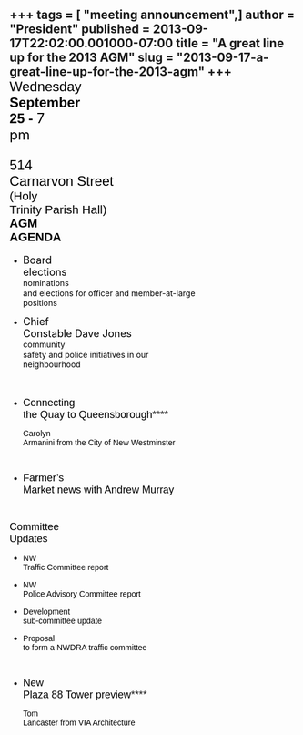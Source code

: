 +++
tags = [ "meeting announcement",]
author = "President"
published = 2013-09-17T22:02:00.001000-07:00
title = "A great line up for the 2013 AGM"
slug = "2013-09-17-a-great-line-up-for-the-2013-agm"
+++
**<span class="Apple-style-span"
style="color: #333333; font-family: Georgia, serif; font-size: 13px; line-height: 20px;"></span>**  
<span class="Apple-style-span"
style="font-family: Verdana, sans-serif;">**<span
class="Apple-style-span"
style="font-size: 19px; font-weight: bold; line-height: 21px;">**<span
style="background-color: transparent; color: black; font-size: 24px; font-style: normal; font-variant: normal; font-weight: normal; text-decoration: none; vertical-align: baseline; white-space: pre-wrap;">Wednesday
</span><span
style="background-color: transparent; color: black; font-size: 24px; font-style: normal; font-variant: normal; font-weight: bold; text-decoration: none; vertical-align: baseline; white-space: pre-wrap;">September
25 - </span>**</span>**<span class="Apple-style-span"
style="font-size: 19px; font-weight: bold; line-height: 21px;">**<span
style="background-color: transparent; color: black; font-size: 24px; font-style: normal; font-variant: normal; font-weight: normal; text-decoration: none; vertical-align: baseline; white-space: pre-wrap;">7
pm </span>**</span>**<span class="Apple-style-span"
style="font-size: 19px; font-weight: bold; line-height: 21px;">**<span
style="background-color: transparent; color: black; font-size: 24px; font-style: normal; font-variant: normal; font-weight: normal; text-decoration: none; vertical-align: baseline; white-space: pre-wrap;">
</span>**</span>**</span>  
<span class="Apple-style-span"
style="font-size: 19px; line-height: normal;">**<span
style="background-color: transparent; color: black; font-size: 24px; font-style: normal; font-variant: normal; font-weight: normal; text-decoration: none; vertical-align: baseline; white-space: pre-wrap;"><span
class="Apple-style-span"
style="font-size: 19px; font-weight: bold; line-height: normal; white-space: normal;">**<span
style="background-color: transparent; color: black; font-family: Verdana, sans-serif; font-size: 24px; font-style: normal; font-variant: normal; font-weight: normal; text-decoration: none; vertical-align: baseline; white-space: pre-wrap;">514
Carnarvon Street </span>**</span></span>**</span>  
**<span
style="background-color: transparent; color: black; font-family: Verdana, sans-serif; font-style: normal; font-variant: normal; font-weight: normal; text-decoration: none; vertical-align: baseline; white-space: pre-wrap;">(Holy
Trinity Parish Hall) </span>**  
<span class="Apple-style-span" style="font-size: 19px; line-height: normal;">**<span style="background-color: transparent; color: black; font-family: Verdana, sans-serif; font-size: 21px; font-style: normal; font-variant: normal; font-weight: bold; text-decoration: none; vertical-align: baseline; white-space: pre-wrap;">AGM AGENDA</span>**</span>
------------------------------------------------------------------------------------------------------------------------------------------------------------------------------------------------------------------------------------------------------------------------------------------------------------------------------------------------------------

-   <span
    style="background-color: transparent; color: black; font-size: large; font-style: normal; font-variant: normal; font-weight: normal; text-decoration: none; vertical-align: baseline; white-space: pre-wrap;">Board
    elections</span>  
    <span class="Apple-style-span" style="line-height: 18px;">**<span
    style="background-color: transparent; color: black; font-style: normal; font-variant: normal; font-weight: normal; text-decoration: none; vertical-align: baseline; white-space: pre-wrap;">nominations
    and elections for officer and member-at-large
    positions</span>**</span>

**<span class="Apple-style-span"
style="font-family: Verdana, sans-serif;"><span
style="background-color: transparent; color: black; font-size: 12px; font-style: normal; font-variant: normal; font-weight: normal; text-decoration: none; vertical-align: baseline; white-space: pre-wrap;"></span></span>**  

-   <span
    style="background-color: transparent; color: black; font-size: large; font-style: normal; font-variant: normal; font-weight: normal; text-decoration: none; vertical-align: baseline; white-space: pre-wrap;">Chief
    Constable Dave Jones</span>  
    <span class="Apple-style-span" style="line-height: 18px;">**<span
    style="background-color: transparent; color: black; font-style: normal; font-variant: normal; font-weight: normal; text-decoration: none; vertical-align: baseline; white-space: pre-wrap;">community
    safety and police initiatives in our neighbourhood</span>**</span>  
    <span class="Apple-style-span" style="line-height: 18px;">**<span
    style="background-color: transparent; color: black; font-style: normal; font-variant: normal; font-weight: normal; text-decoration: none; vertical-align: baseline; white-space: pre-wrap;">  
    </span>**</span>

**<span class="Apple-style-span"
style="font-family: Verdana, sans-serif;"><span
style="background-color: transparent; color: black; font-size: 12px; font-style: normal; font-variant: normal; font-weight: normal; text-decoration: none; vertical-align: baseline; white-space: pre-wrap;"></span></span>**  

-   <span class="Apple-style-span"
    style="font-family: Verdana, sans-serif; font-size: large;"><span
    style="background-color: transparent; color: black; font-style: normal; font-variant: normal; font-weight: normal; text-decoration: none; vertical-align: baseline; white-space: pre-wrap;">Connecting
    the Quay to Queensborough</span><span class="Apple-style-span"
    style="line-height: normal;">****</span></span>

    <span
    style="background-color: transparent; color: black; font-family: Verdana, sans-serif; font-style: normal; font-variant: normal; font-weight: normal; text-decoration: none; vertical-align: baseline; white-space: pre-wrap;">Carolyn
    Armanini from the City of New Westminster</span>

**<span class="Apple-style-span"
style="font-family: Verdana, sans-serif;">  
<span
style="background-color: transparent; color: black; font-size: 12px; font-style: normal; font-variant: normal; font-weight: normal; text-decoration: none; vertical-align: baseline; white-space: pre-wrap;"></span></span>**

-   <span
    style="background-color: transparent; color: black; font-family: Verdana, sans-serif; font-size: large; font-style: normal; font-variant: normal; font-weight: normal; text-decoration: none; vertical-align: baseline; white-space: pre-wrap;">Farmer’s
    Market news with Andrew Murray</span>

<span class="Apple-style-span"
style="font-family: Verdana, sans-serif;">  
<span
style="background-color: transparent; color: black; font-size: 12px; font-style: normal; font-variant: normal; font-weight: normal; text-decoration: none; vertical-align: baseline; white-space: pre-wrap;"></span></span>

<span
style="background-color: transparent; color: black; font-family: Verdana, sans-serif; font-size: large; font-style: normal; font-variant: normal; font-weight: normal; text-decoration: none; vertical-align: baseline; white-space: pre-wrap;">Committee
Updates</span>

-   <span
    style="background-color: transparent; color: black; font-family: Verdana, sans-serif; font-style: normal; font-variant: normal; font-weight: normal; text-decoration: none; vertical-align: baseline; white-space: pre-wrap;">NW
    Traffic Committee report</span>

-   <span
    style="background-color: transparent; color: black; font-family: Verdana, sans-serif; font-style: normal; font-variant: normal; font-weight: normal; text-decoration: none; vertical-align: baseline; white-space: pre-wrap;">NW
    Police Advisory Committee report</span>

-   <span
    style="background-color: transparent; color: black; font-family: Verdana, sans-serif; font-style: normal; font-variant: normal; font-weight: normal; text-decoration: none; vertical-align: baseline; white-space: pre-wrap;">Development
    sub-committee update</span>

-   <span
    style="background-color: transparent; color: black; font-family: Verdana, sans-serif; font-style: normal; font-variant: normal; font-weight: normal; text-decoration: none; vertical-align: baseline; white-space: pre-wrap;">Proposal
    to form a NWDRA traffic committee</span>

<span class="Apple-style-span"
style="font-family: Verdana, sans-serif;">  
<span
style="background-color: transparent; color: black; font-size: 12px; font-style: normal; font-variant: normal; font-weight: normal; text-decoration: none; vertical-align: baseline; white-space: pre-wrap;"></span></span>

-   <span class="Apple-style-span"
    style="font-family: Verdana, sans-serif; font-size: large;"><span
    style="background-color: transparent; color: black; font-style: normal; font-variant: normal; font-weight: normal; text-decoration: none; vertical-align: baseline; white-space: pre-wrap;">New
    Plaza 88 Tower preview</span><span class="Apple-style-span"
    style="line-height: normal;">****</span></span>

    <span
    style="background-color: transparent; color: black; font-family: Verdana, sans-serif; font-style: normal; font-variant: normal; font-weight: normal; text-decoration: none; vertical-align: baseline; white-space: pre-wrap;">Tom
    Lancaster from VIA Architecture</span>

<span class="Apple-style-span" style="font-family: Arial;"><span
class="Apple-style-span"
style="font-size: 19px; line-height: 21px; white-space: pre-wrap;">  
</span></span>
